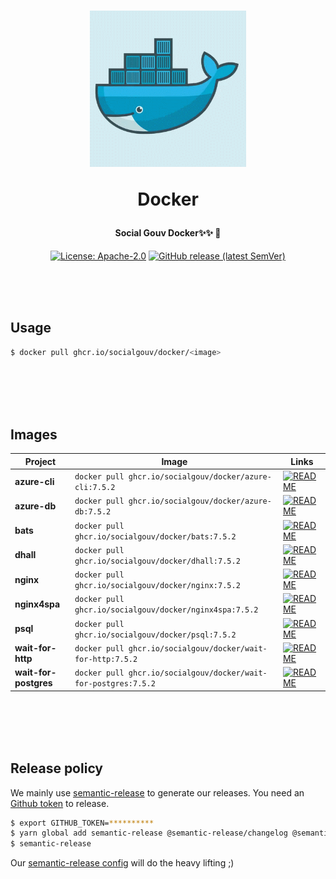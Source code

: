 <h1 align="center">
  <img src="https://github.com/SocialGouv/docker/raw/master/.github/docker.gif" width="250"/>
  <p align="center">Docker</p>
  <p align="center" style="font-size: 0.5em">Social Gouv Docker✨✨ 🐋</p>
</h1>

<p align="center">
  <a href="https://opensource.org/licenses/Apache-2.0"><img src="https://img.shields.io/badge/License-Apache--2.0-yellow.svg" alt="License: Apache-2.0"></a>
  <a href="https://github.com/SocialGouv/docker/releases "><img alt="GitHub release (latest SemVer)" src="https://img.shields.io/github/v/release/SocialGouv/docker?sort=semver"></a>
</p>

<br>
<br>
<br>

## Usage

```sh
$ docker pull ghcr.io/socialgouv/docker/<image>
```

<br>
<br>
<br>
<br>

## Images

| Project               | Image                                                            | Links                                                                                      |
| --------------------- | ---------------------------------------------------------------- | ------------------------------------------------------------------------------------------ |
| **azure-cli**         | `docker pull ghcr.io/socialgouv/docker/azure-cli:7.5.2`         | [![README](https://img.shields.io/badge/README--green.svg)](./azure-cli/README.md)         |
| **azure-db**          | `docker pull ghcr.io/socialgouv/docker/azure-db:7.5.2`          | [![README](https://img.shields.io/badge/README--green.svg)](./azure-db/README.md)          |
| **bats**              | `docker pull ghcr.io/socialgouv/docker/bats:7.5.2`              | [![README](https://img.shields.io/badge/README--green.svg)](./bats/README.md)              |
| **dhall**             | `docker pull ghcr.io/socialgouv/docker/dhall:7.5.2`             | [![README](https://img.shields.io/badge/README--green.svg)](./dhall/README.md)             |
| **nginx**             | `docker pull ghcr.io/socialgouv/docker/nginx:7.5.2`             | [![README](https://img.shields.io/badge/README--green.svg)](./nginx/README.md)             |
| **nginx4spa**         | `docker pull ghcr.io/socialgouv/docker/nginx4spa:7.5.2`         | [![README](https://img.shields.io/badge/README--green.svg)](./nginx4spa/README.md)         |
| **psql**              | `docker pull ghcr.io/socialgouv/docker/psql:7.5.2`              | [![README](https://img.shields.io/badge/README--green.svg)](./psql/README.md)              |
| **wait-for-http**     | `docker pull ghcr.io/socialgouv/docker/wait-for-http:7.5.2`     | [![README](https://img.shields.io/badge/README--green.svg)](./wait-for-http/README.md)     |
| **wait-for-postgres** | `docker pull ghcr.io/socialgouv/docker/wait-for-postgres:7.5.2` | [![README](https://img.shields.io/badge/README--green.svg)](./wait-for-postgres/README.md) |

<br>
<br>
<br>
<br>

## Release policy

We mainly use [semantic-release](https://github.com/semantic-release/semantic-release) to generate our releases.
You need an [Github token](https://github.com/settings/tokens/new) to release.

```sh
$ export GITHUB_TOKEN=**********
$ yarn global add semantic-release @semantic-release/changelog @semantic-release/git
$ semantic-release
```

Our [semantic-release config](./.releaserc.yml) will do the heavy lifting ;)
